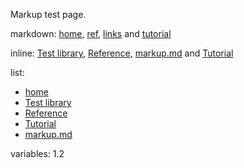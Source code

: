 <!--
  This document was generated from ../src/docs/markup.md 
-->

Markup test page.

markdown: [home](../README.md), [ref](reference.md), [links](markup.md) and [tutorial](tutorial.md)

inline: [Test library](../README.md), [Reference](reference.md), [markup.md](markup.md) and [Tutorial](tutorial.md)

list:

* [home](../README.md)
* [Test library](../README.md)
* [Reference](reference.md)
* [Tutorial](tutorial.md)
* [markup.md](markup.md)

variables: 1.2
